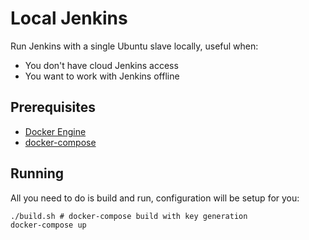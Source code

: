 # Local Jenkins
Run Jenkins with a single Ubuntu slave locally, useful when:
 - You don't have cloud Jenkins access
 - You want to work with Jenkins offline

## Prerequisites
 - [Docker Engine](https://docs.docker.com/docker-for-mac/install/)
 - [docker-compose](https://docs.docker.com/compose/install/)

## Running
All you need to do is build and run, configuration will be setup for you:
```shell
./build.sh # docker-compose build with key generation 
docker-compose up
```

